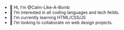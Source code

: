 - 👋 Hi, I’m @Calm-Like-A-Bomb
- 👀 I’m interested in all coding languages and tech feilds.
- 🌱 I’m currently learning HTML/CSS/JS
- 💞️ I’m looking to collaborate on web design projects.
